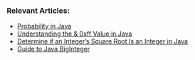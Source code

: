 ### Relevant Articles:

- [Probability in Java](https://www.baeldung.com/java-probability)
- [Understanding the & 0xff Value in Java](https://www.baeldung.com/java-and-0xff)
- [Determine if an Integer’s Square Root Is an Integer in Java](https://www.baeldung.com/java-find-if-square-root-is-integer)
- [Guide to Java BigInteger](https://www.baeldung.com/java-biginteger)
